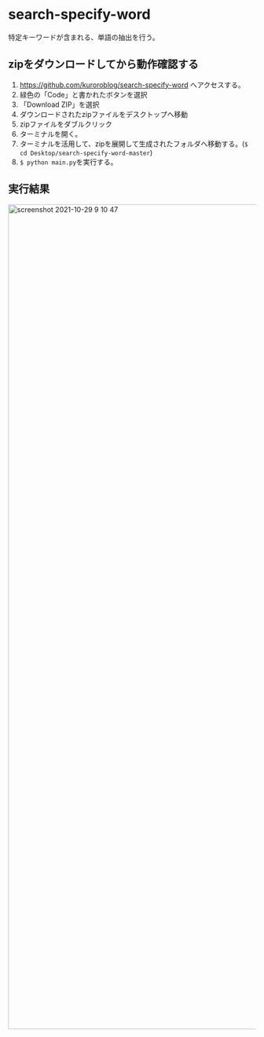 # search-specify-word
特定キーワードが含まれる、単語の抽出を行う。

## zipをダウンロードしてから動作確認する

1. https://github.com/kuroroblog/search-specify-word へアクセスする。
2. 緑色の「Code」と書かれたボタンを選択
3. 「Download ZIP」を選択
4. ダウンロードされたzipファイルをデスクトップへ移動
5. zipファイルをダブルクリック
6. ターミナルを開く。
7. ターミナルを活用して、zipを展開して生成されたフォルダへ移動する。(`$ cd Desktop/search-specify-word-master`)
8. `$ python main.py`を実行する。

## 実行結果
<img width="1680" alt="screenshot 2021-10-29 9 10 47" src="https://user-images.githubusercontent.com/23373288/139352664-5a0eb088-b265-4f17-84e6-22712e66b110.png">
